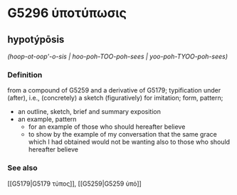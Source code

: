 # G5296 ὑποτύπωσις

## hypotýpōsis

_(hoop-ot-oop'-o-sis | hoo-poh-TOO-poh-sees | yoo-poh-TYOO-poh-sees)_

### Definition

from a compound of G5259 and a derivative of G5179; typification under (after), i.e., (concretely) a sketch (figuratively) for imitation; form, pattern; 

- an outline, sketch, brief and summary exposition
- an example, pattern
  - for an example of those who should hereafter believe
  - to show by the example of my conversation that the same grace which I had obtained would not be wanting also to those who should hereafter believe

### See also

[[G5179|G5179 τύπος]], [[G5259|G5259 ὑπό]]
